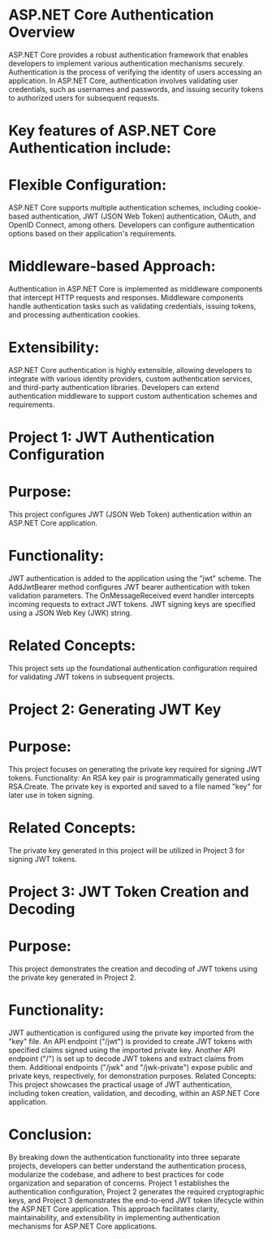 # ASP.NET Core Authentication Overview

ASP.NET Core provides a robust authentication framework that enables developers to implement various authentication mechanisms securely. Authentication is the process of verifying the identity of users accessing an application. In ASP.NET Core, authentication involves validating user credentials, such as usernames and passwords, and issuing security tokens to authorized users for subsequent requests.

# Key features of ASP.NET Core Authentication include:

# Flexible Configuration: 
ASP.NET Core supports multiple authentication schemes, including cookie-based authentication, JWT (JSON Web Token) authentication, OAuth, and OpenID Connect, among others. Developers can configure authentication options based on their application's requirements.

# Middleware-based Approach: 
Authentication in ASP.NET Core is implemented as middleware components that intercept HTTP requests and responses. Middleware components handle authentication tasks such as validating credentials, issuing tokens, and processing authentication cookies.

# Extensibility: 
ASP.NET Core authentication is highly extensible, allowing developers to integrate with various identity providers, custom authentication services, and third-party authentication libraries. Developers can extend authentication middleware to support custom authentication schemes and requirements.

# Project 1: JWT Authentication Configuration
# Purpose: 
This project configures JWT (JSON Web Token) authentication within an ASP.NET Core application.

# Functionality:
JWT authentication is added to the application using the "jwt" scheme.
The AddJwtBearer method configures JWT bearer authentication with token validation parameters.
The OnMessageReceived event handler intercepts incoming requests to extract JWT tokens.
JWT signing keys are specified using a JSON Web Key (JWK) string.

# Related Concepts:
This project sets up the foundational authentication configuration required for validating JWT tokens in subsequent projects.

# Project 2: Generating JWT Key
# Purpose: 
This project focuses on generating the private key required for signing JWT tokens.
Functionality:
An RSA key pair is programmatically generated using RSA.Create.
The private key is exported and saved to a file named "key" for later use in token signing.

# Related Concepts:
The private key generated in this project will be utilized in Project 3 for signing JWT tokens.

# Project 3: JWT Token Creation and Decoding
# Purpose: 
This project demonstrates the creation and decoding of JWT tokens using the private key generated in Project 2.

# Functionality:
JWT authentication is configured using the private key imported from the "key" file.
An API endpoint ("/jwt") is provided to create JWT tokens with specified claims signed using the imported private key.
Another API endpoint ("/") is set up to decode JWT tokens and extract claims from them.
Additional endpoints ("/jwk" and "/jwk-private") expose public and private keys, respectively, for demonstration purposes.
Related Concepts: This project showcases the practical usage of JWT authentication, including token creation, validation, and decoding, within an ASP.NET Core application.

# Conclusion:
By breaking down the authentication functionality into three separate projects, developers can better understand the authentication process, modularize the codebase, and adhere to best practices for code organization and separation of concerns. Project 1 establishes the authentication configuration, Project 2 generates the required cryptographic keys, and Project 3 demonstrates the end-to-end JWT token lifecycle within the ASP.NET Core application. This approach facilitates clarity, maintainability, and extensibility in implementing authentication mechanisms for ASP.NET Core applications.






